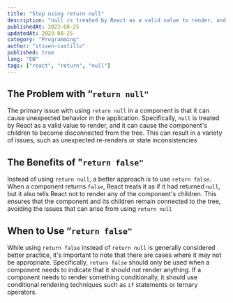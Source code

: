 ```yaml
---
title: "Stop using return null"
description: "null is treated by React as a valid value to render, and it can cause the component's children to become disconnected from the tree"
publishedAt: 2023-08-25
updatedAt: 2023-08-25
category: "Programming"
author: "stiven-castillo"
published: true
lang: "EN"
tags: ["react", "return", "null"]
---
```


## The Problem with “`return null"`

The primary issue with using `return null` in a component is that it can cause unexpected behavior in the application. Specifically, `null` is treated by React as a valid value to render, and it can cause the component's children to become disconnected from the tree. This can result in a variety of issues, such as unexpected re-renders or state inconsistencies

## The Benefits of "`return false"`

Instead of using `return null`, a better approach is to use `return false`. When a component returns `false`, React treats it as if it had returned `null`, but it also tells React not to render any of the component's children. This ensures that the component and its children remain connected to the tree, avoiding the issues that can arise from using `return null`

## When to Use “`return false"`

While using `return false` instead of `return null` is generally considered better practice, it's important to note that there are cases where it may not be appropriate. Specifically, `return false` should only be used when a component needs to indicate that it should not render anything. If a component needs to render something conditionally, it should use conditional rendering techniques such as `if` statements or ternary operators.